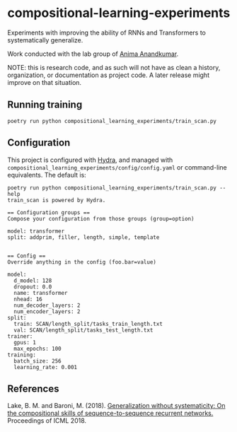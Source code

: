# compositional-learning-experiments
Experiments with improving the ability of RNNs and Transformers to systematically generalize.

Work conducted with the lab group of [Anima Anandkumar](http://tensorlab.cms.caltech.edu/users/anima/).

NOTE: this is research code, and as such will not have as clean a history, organization, or documentation as project code.
A later release might improve on that situation.

## Running training

`poetry run python compositional_learning_experiments/train_scan.py`

## Configuration

This project is configured with [Hydra](https://hydra.cc/), and managed with `compositional_learning_experiments/config/config.yaml` or command-line equivalents.
The default is:
```
poetry run python compositional_learning_experiments/train_scan.py --help
train_scan is powered by Hydra.

== Configuration groups ==
Compose your configuration from those groups (group=option)

model: transformer
split: addprim, filler, length, simple, template


== Config ==
Override anything in the config (foo.bar=value)

model:
  d_model: 128
  dropout: 0.0
  name: transformer
  nhead: 16
  num_decoder_layers: 2
  num_encoder_layers: 2
split:
  train: SCAN/length_split/tasks_train_length.txt
  val: SCAN/length_split/tasks_test_length.txt
trainer:
  gpus: 1
  max_epochs: 100
training:
  batch_size: 256
  learning_rate: 0.001
```


## References
Lake, B. M. and Baroni, M. (2018). [Generalization without systematicity: On the compositional skills of sequence-to-sequence recurrent networks.](https://arxiv.org/abs/1711.00350) Proceedings of ICML 2018.

